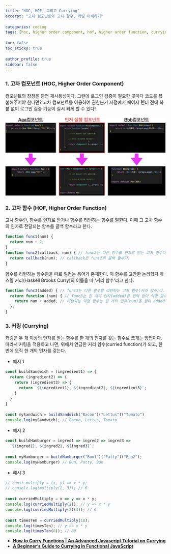 ```yaml
---
title: "HOC, HOF, 그리고 Currying"
excerpt: "고차 컴포넌트와 고차 함수, 커링 이해하기"

categories: coding
tags: [hoc, higher order component, hof, higher order function, currying]

toc: false
toc_sticky: true

author_profile: true
sidebar: false
---
```


### 1. 고차 컴포넌트 (HOC, Higher Order Component)
컴포넌트의 장점은 단연 재사용성이다. 그런데 로그인 검증이 필요한 곳마다 코드를 복붙해주어야 한다면? 고차 컴포넌트를 이용하여 권한분기 지점에서 페이지 렌더 전에 복붙 없이 로그인 검증 기능이 실시 되게 할 수 있다!

![hoc](\assets/images/hoc/hoc.jpeg)


### 2. 고차 함수 (HOF, Higher Order Function)
고차 함수란, 함수를 인자로 받거나 함수를 리턴하는 함수를 말한다. 이때 그 고차 함수의 인자로 전달되는 함수를 콜백 함수라고 한다.

```javascript
function func1(num) {
  return num + 2;
}
function func2(callback, num) { // func2는 다른 함수를 인자로 받는 고차 함수다.
  return callback(num); // callback은 func2의 콜백 함수다.
}
```

함수를 리턴하는 함수만을 따로 일컫는 용어가 존재한다. 이 함수를 고안한 논리학자 하스켈 커리(Haskell Brooks Curry)의 이름을 따 '커리 함수'라고 한다.

```javascript
function func3(added) { // func3는 다른 함수를 리턴하는 고차 함수(커리 함수)다.
  return function (num) { // func3는 한 개의 인자(added)를 입력 받아 익명 함수를 리턴한다.
    return num + added; // 리턴되는 익명 함수는 한 개의 인자(num)을 받아 added와 더한 값을 리턴한다.
  };
}
```


### 3. 커링 (Currying)
커링은 두 개 이상의 인자를 받는 함수를 한 개의 인자를 갖는 함수로 쪼개는 방법이다. 따라서 커링을 적용하고 나면, 위에서 언급한 커리 함수(curried function)가 되고, 한 번에 오직 한 개의 인자를 갖는다.

- 예시 1

```javascript
const buildSandwich = (ingredient1) => {
  return (ingredient2) => {
    return (ingredient3) => {
      return `${ingredient1}, ${ingredient2}, ${ingredient3}`;
    }
  }
}

const mySandwich = buildSandwich("Bacon")("Lettus")("Tomato")
console.log(mySandwich); // Bacon, Lettus, Tomato
```

- 예시 2

```javascript
const buildHamburger = ingred1 => ingred2 => ingred3 =>
  `${ingred1}, ${ingred2}, ${ingred3}`;

const myHamburger = buildHamburger("Bun1")("Patty")("Bun2");
console.log(myHamburger) // Bun, Patty, Bun
```

- 예시 3

```javascript
// const multiply = (x, y) => x * y;
// console.log(multiply(2, 3)); // 6

const curriedMultiply = x => y => x * y;
console.log(curriedMultiply(2)); // y => x * y
console.log(curriedMultiply(2)(3)); // 6

const timesTen = curriedMultiply(10);
console.log(timesTen); // y => x * y
console.log(timesTen(8)); // 80
```

- [**How to Curry Functions | An Advanced Javascript Tutorial on Currying**](https://www.youtube.com/watch?v=I4MebkHvj8g&ab_channel=DaveGray)
- [**A Beginner’s Guide to Currying in Functional JavaScript**](https://www.sitepoint.com/currying-in-functional-javascript/)